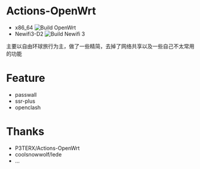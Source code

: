# Actions-OpenWrt

- x86_64 ![Build OpenWrt](https://github.com/ceylog/OpenWrt/workflows/Build%20OpenWrt/badge.svg?branch=master)
- Newifi3-D2 ![Build Newifi 3](https://github.com/ceylog/OpenWrt/workflows/Build%20Newifi%203/badge.svg?branch=master)

主要以自由环球旅行为主，做了一些精简，去掉了网络共享以及一些自己不太常用的功能

# Feature
- passwall
- ssr-plus
- openclash


# Thanks 

- P3TERX/Actions-OpenWrt
- coolsnowwolf/lede
- ...
